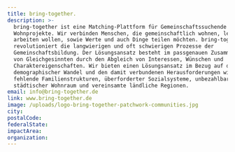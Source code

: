 ```yaml
---
title: bring-together.
description: >-
  bring-together ist eine Matching-Plattform für Gemeinschaftssuchende und
  Wohnprojekte. Wir verbinden Menschen, die gemeinschaftlich wohnen, leben oder
  arbeiten wollen, sowie Werte und auch Dinge teilen möchten. bring-together
  revolutioniert die langwierigen und oft schwierigen Prozesse der
  Gemeinschaftsbildung. Der Lösungsansatz besteht im passgenauen Zusammenführen
  von Gleichgesinnten durch den Abgleich von Interessen, Wünschen und
  Charaktereigenschaften. Wir bieten einen Lösungsansatz im Bezug auf den
  demographischer Wandel und den damit verbundenen Herausforderungen wie
  fehlende Familienstrukturen, überforderter Sozialsysteme, unbezahlbarer
  städtischer Wohnraum und vereinsamte ländliche Regionen.
email: info@bring-together.de
link: www.bring-together.de
image: /uploads/logo-bring-together-patchwork-communities.jpg
city:
postalCode:
federalState:
impactArea:
organization:
---
```


